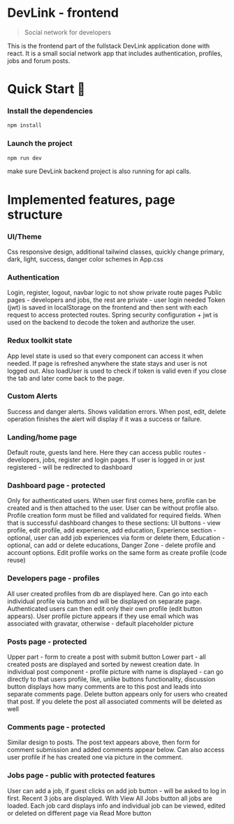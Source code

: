 # DevLink - frontend

> Social network for developers

This is the frontend part of the fullstack DevLink application done with react. It is a small social network app that includes authentication, profiles, jobs and forum posts.

# Quick Start 🚀

### Install the dependencies

```bash
npm install
```

### Launch the project

```bash
npm run dev
```

make sure DevLink backend project is also running for api calls.

# Implemented features, page structure

### UI/Theme

Css responsive design, additional tailwind classes, quickly change primary, dark, light, success, danger color schemes in App.css

### Authentication

Login, register, logout, navbar logic to not show private route pages
Public pages - developers and jobs, the rest are private - user login needed
Token (jwt) is saved in localStorage on the frontend and then sent with each request to access protected routes. Spring security configuration + jwt is used on the backend to decode the token and authorize the user.

### Redux toolkit state

App level state is used so that every component can access it when needed. If page is refreshed anywhere the state stays and user is not logged out. Also loadUser is used to check if token is valid even if you close the tab and later come back to the page.

### Custom Alerts

Success and danger alerts. Shows validation errors. When post, edit, delete operation finishes the alert will display if it was a success or failure.

### Landing/home page

Default route, guests land here. Here they can access public routes - developers, jobs, register and login pages.
If user is logged in or just registered - will be redirected to dashboard

### Dashboard page - protected

Only for authenticated users. When user first comes here, profile can be created and is then attached to the user. User can be without profile also. Profile creation form must be filled and validated for required fields. When that is successful dashboard changes to these sections: UI buttons - view profile, edit profile, add experience, add education, Experience section - optional, user can add job experiences via form or delete them, Education - optional, can add or delete educations, Danger Zone - delete profile and account options. Edit profile works on the same form as create profile (code reuse)

### Developers page - profiles

All user created profiles from db are displayed here. Can go into each individual profile via button and will be displayed on separate page. Authenticated users can then edit only their own profile (edit button appears). User profile picture appears if they use email which was associated with gravatar, otherwise - default placeholder picture

### Posts page - protected

Upper part - form to create a post with submit button
Lower part - all created posts are displayed and sorted by newest creation date.
In individual post component - profile picture with name is displayed - can go directly to that users profile, like, unlike buttons functionality, discussion button displays how many comments are to this post and leads into separate comments page. Delete button appears only for users who created that post. If you delete the post all associated comments will be deleted as well

### Comments page - protected

Similar design to posts. The post text appears above, then form for comment submission and added comments appear below. Can also access user profile if he has created one via picture in the comment.

### Jobs page - public with protected features

User can add a job, if guest clicks on add job button - will be asked to log in first.
Recent 3 jobs are displayed. With View All Jobs button all jobs are loaded. Each job card displays info and individual job can be viewed, edited or deleted on different page via Read More button
